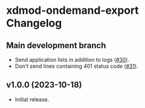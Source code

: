 # xdmod-ondemand-export Changelog

## Main development branch
- Send application lists in addition to logs ([\#30](https://github.com/ubccr/xdmod-ondemand/pull/30)).
- Don't send lines containing 401 status code ([\#31](https://github.com/ubccr/xdmod-ondemand/pull/31)).

## v1.0.0 (2023-10-18)
- Initial release.
